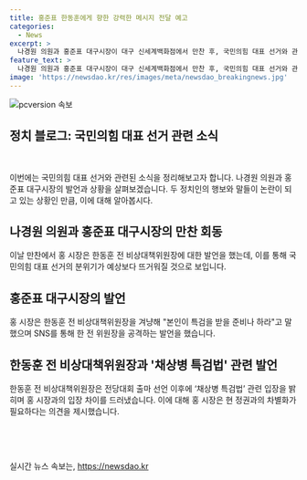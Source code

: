 ```yaml
---
title: 홍준표 한동훈에게 향한 강력한 메시지 전달 예고
categories:
  - News
excerpt: >
  나경원 의원과 홍준표 대구시장이 대구 신세계백화점에서 만찬 후, 국민의힘 대표 선거와 관련한 발언을 했다. 홍 시장은 한동훈 전 비상대책위원장을 겨냥해 본인 특검 받을 준비나 하라고 말하고, 이에 대해 한 전 위원장은 여당 주도로 특검을 추진하고자 한다고 밝혀 반박했다. 또한 홍 시장은 한 전 위원장의 행보를 비판하며 얼치기 후보는 벌써부터 현 정권을 흔들지 말아야 하고, 여당 의원들의 반응에 대해 언급했다.
feature_text: >
  나경원 의원과 홍준표 대구시장이 대구 신세계백화점에서 만찬 후, 국민의힘 대표 선거와 관련한 발언을 했다. 홍 시장은 한동훈 전 비상대책위원장을 겨냥해 본인 특검 받을 준비나 하라고 말하고, 이에 대해 한 전 위원장은 여당 주도로 특검을 추진하고자 한다고 밝혀 반박했다. 또한 홍 시장은 한 전 위원장의 행보를 비판하며 얼치기 후보는 벌써부터 현 정권을 흔들지 말아야 하고, 여당 의원들의 반응에 대해 언급했다.
image: 'https://newsdao.kr/res/images/meta/newsdao_breakingnews.jpg'
---
```


<p><img src="https://newsdao.kr/res/images/meta/newsdao_breakingnews.jpg" alt="pcversion 속보" /></p>

<h2 data-ke-size="size26">정치 블로그: 국민의힘 대표 선거 관련 소식</h2>

<p data-ke-size="size16">&nbsp;</p>

<p>이번에는 국민의힘 대표 선거와 관련된 소식을 정리해보고자 합니다. 나경원 의원과 홍준표 대구시장의 발언과 상황을 살펴보겠습니다. 두 정치인의 행보와 말들이 논란이 되고 있는 상황인 만큼, 이에 대해 알아봅시다.</p>

<h2 data-ke-size="size24">나경원 의원과 홍준표 대구시장의 만찬 회동</h2>

<p data-ke-size="size16">이날 만찬에서 홍 시장은 한동훈 전 비상대책위원장에 대한 발언을 했는데, 이를 통해 국민의힘 대표 선거의 분위기가 예상보다 뜨거워질 것으로 보입니다. </p>

<h2 data-ke-size="size24">홍준표 대구시장의 발언</h2>

<p data-ke-size="size16">홍 시장은 한동훈 전 비상대책위원장을 겨냥해 "본인이 특검을 받을 준비나 하라"고 말했으며 SNS를 통해 한 전 위원장을 공격하는 발언을 했습니다. </p>

<h2 data-ke-size="size24">한동훈 전 비상대책위원장과 '채상병 특검법' 관련 발언</h2>

<p data-ke-size="size16">한동훈 전 비상대책위원장은 전당대회 출마 선언 이후에 ‘채상병 특검법’ 관련 입장을 밝히며 홍 시장과의 입장 차이를 드러냈습니다. 이에 대해 홍 시장은 현 정권과의 차별화가 필요하다는 의견을 제시했습니다. </p>

<p data-ke-size="size16">&nbsp;</p>

<p data-ke-size="size16">&nbsp;</p>
실시간 뉴스 속보는, <a href="https://newsdao.kr" rel="dofollow">https://newsdao.kr</a>


